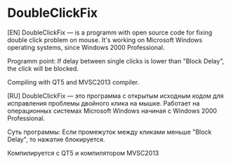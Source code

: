 # DoubleClickFix
[EN]
DoubleClickFix — is a programm with open source code for fixing double click problem on mouse.
It's working on Microsoft Windows operating systems, since Windows 2000 Professional.

Programm point:
If delay between single clicks is lower than "Block Delay", the click will be blocked.

Compiling with QT5 and MVSC2013 compiler.

[RU]
DoubleClickFix — это программа с открытым исходным кодом для исправления проблемы двойного клика на мышке. 
Работает на операционных системах Microsoft Windows начиная с Windows 2000 Professional.

Суть программы:
Если промежуток между кликами меньше "Block Delay", то нажатие блокируется.

Компилируется с QT5 и компилятором MVSC2013
